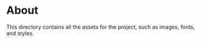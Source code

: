 # About

This directory contains all the assets for the project, such as images, fonts, and styles.
